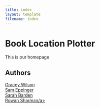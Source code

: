 ```yaml
---
title: index
layout: template
filename: index
---
```

# Book Location Plotter
This is our homepage

## Authors
<a href="https://github.com/graceyw">Gracey Wilson</a><br>
<a href="https://github.com/samEpp">Sam Eppinger</a><br>
<a href="https://github.com/srbarden">Sarah Barden</a><br>
<a href="https://github.com/rowansharman">Rowan Sharman/a><br>
